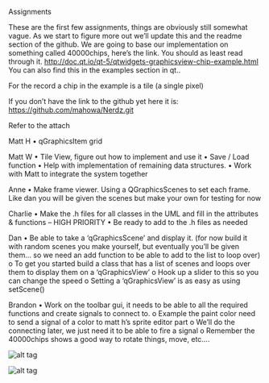 Assignments 

These are the first few assignments, things are obviously still somewhat vague. As we start to figure more out we’ll update this and the readme section of the github. We are going to base our implementation on something called 40000chips, here’s the link. You should as least read through it. http://doc.qt.io/qt-5/qtwidgets-graphicsview-chip-example.html
You can also find this in the examples section in qt..

For the record a chip in the example is a tile (a single pixel)

If you don’t have the link to the github yet here it is:
https://github.com/mahowa/Nerdz.git

Refer to the attach

Matt H
•	qGraphicsItem grid

Matt W
•	Tile View, figure out how to implement and use it
•	Save / Load function
•	Help with implementation of remaining data structures.
•	Work with Matt to integrate the system together

Anne
•	Make frame viewer. Using a QGraphicsScenes to set each frame. Like dan you will be given the scenes but make your own for testing for now

Charlie
•	Make the .h files for all classes in the UML and fill in the attributes & functions – HIGH PRIORITY
•	Be ready to add to the .h files as needed 

Dan
•	Be able to take a ‘qGraphicsScene’ and display it. (for now build it with random scenes you make yourself, but eventually you’ll be given them… so we need an  add function to be able to add to the list to loop over)
o	To get you started build a class that has a list of scenes and loops over them to display them on a ‘qGraphicsView’
o	Hook up a slider to this so you can change the speed
o	Setting a ‘qGraphicsView’ is as easy as using setScene()

Brandon
•	Work on the toolbar gui, it needs to be able to all the required functions and create signals to connect to.
o	Example the paint color need to send a signal of a color to matt h’s sprite editor part
o	We’ll do the connecting later, we just need it to be able to fire a signal
o	Remember the 40000chips shows a good way to rotate things, move, etc….


![alt tag](https://cloud.githubusercontent.com/assets/10621646/10986702/9c5a3c96-83e9-11e5-88e4-2b83f47a0ff7.png)

![alt tag](https://cloud.githubusercontent.com/assets/10621646/10986708/a62c0178-83e9-11e5-82bd-e6b43c348bfa.jpg)



